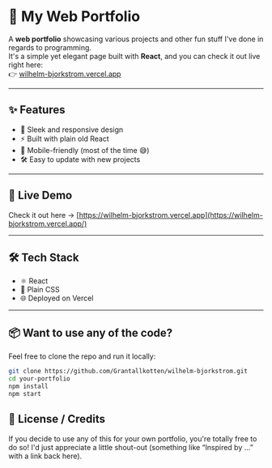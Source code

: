 # 🌟 My Web Portfolio

A **web portfolio** showcasing various projects and other fun stuff I've done in regards to programming.  
It's a simple yet elegant page built with **React**, and you can check it out live right here:  
👉 [wilhelm-bjorkstrom.vercel.app](https://wilhelm-bjorkstrom.vercel.app/)

---

## ✨ Features

- 🎨 Sleek and responsive design
- ⚡ Built with plain old React
- 📱 Mobile-friendly (most of the time 😅)
- 🛠️ Easy to update with new projects

---

## 🚀 Live Demo

Check it out here → [https://wilhelm-bjorkstrom.vercel.app](https://wilhelm-bjorkstrom.vercel.app/)

---

## 🛠️ Tech Stack

- ⚛️ React
- 🎨 Plain CSS
- 🌐 Deployed on Vercel

---

## 📦 Want to use any of the code?

Feel free to clone the repo and run it locally:

```bash
git clone https://github.com/Grantallkotten/wilhelm-bjorkstrom.git
cd your-portfolio
npm install
npm start
```

## 🤝 License / Credits

If you decide to use any of this for your own portfolio, you're totally free to do so!
I'd just appreciate a little shout-out (something like “Inspired by ...” with a link back here).
